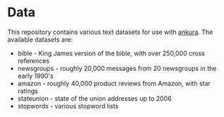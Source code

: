 Data
====

This repository contains various text datasets for use with [ankura](https://github.com/jlund3/ankura).
The available datasets are:
* bible - King James version of the bible, with over 250,000 cross references
* newsgroups - roughly 20,000 messages from 20 newsgroups in the early 1990's
* amazon - roughly 40,000 product reviews from Amazon, with star ratings
* stateunion - state of the union addresses up to 2006
* stopwords - various stopword lists
